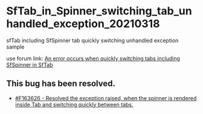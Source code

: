 # SfTab_in_Spinner_switching_tab_unhandled_exception_20210318
sfTab including SfSpinner tab quickly switching unhandled exception sample

use forum link:
[An error occurs when quickly switching tabs including SfSpinner in SfTab](https://www.syncfusion.com/forums/163626/an-error-occurs-when-quickly-switching-tabs-including-sfspinner-in-sftab)

## This bug has been resolved. 
* [#F163626 - Resolved the exception raised, when the spinner is rendered inside Tab and switching quickly between tabs.](https://blazor.syncfusion.com/documentation/release-notes/19.1.56/?utm_source=nuget&utm_medium=listing#spinner)
